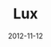 ---
discogs_id: 4018052
discogs_master_id: 491259
title: Lux
artists: ['Brian Eno']
date: 2012-11-12
genre: ['Electronic']
image: Lux-4018052.jpg
label: Warp Records
country: UK
styles: ['Ambient']
video: https://www.youtube.com/watch?v=g7Xz48z3l8o
category: Ambient
---